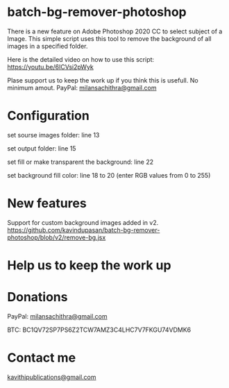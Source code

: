 # batch-bg-remover-photoshop

There is a new feature on Adobe Photoshop 2020 CC to select subject of a Image. This simple script uses this tool to remove the background of all images in a specified folder.

Here is the detailed video on how to use this script:
https://youtu.be/6ICVsi2pWyk

Plase support us to keep the work up if you think this is usefull. No minimum amout.
PayPal: milansachithra@gmail.com

# Configuration 

set sourse images folder: line 13

set output folder: line 15

set fill or make transparent the background: line 22

set background fill color: line 18 to 20 (enter RGB values from 0 to 255)

# New features
Support for custom background images added in v2. https://github.com/kavindupasan/batch-bg-remover-photoshop/blob/v2/remove-bg.jsx

# Help us to  keep the work up

# Donations
PayPal: milansachithra@gmail.com

BTC: BC1QV72SP7PS6Z2TCW7AMZ3C4LHC7V7FKGU74VDMK6

# Contact me
kavithipublications@gmail.com 
